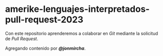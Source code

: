 # amerike-lenguajes-interpretados-pull-request-2023

Con este repositorio aprenderemos a colaborar en _Git_ mediante la solicitud de _Pull Request_.

Agregando contenido por _**@jonmircha**_.
